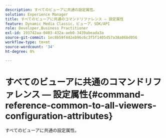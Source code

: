 ```yaml
---
description: すべてのビューアに共通の設定属性。
solution: Experience Manager
title: すべてのビューアに共通のコマンドリファレンス — 設定属性
feature: Dynamic Media Classic，ビューア，SDK/API
role: Developer,Business Practitioner
exl-id: 193742aa-0403-432a-aeb0-3439abeada3a
source-git-commit: 1ec8b59f442eb96c6c3f5f1405d57a38a86bd056
workflow-type: tm+mt
source-wordcount: '34'
ht-degree: 0%

---
```


# すべてのビューアに共通のコマンドリファレンス — 設定属性{#command-reference-common-to-all-viewers-configuration-attributes}

すべてのビューアに共通の設定属性。
